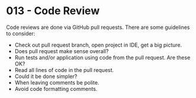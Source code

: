 # 013 - Code Review

Code reviews are done via GitHub pull requests. There are some guidelines to consider:

- Check out pull request branch, open project in IDE, get a big picture.
- Does pull request make sense overall?
- Run tests and/or application using code from the pull request. Are these OK? 
- Read all lines of code in the pull request.
- Could it be done simpler?
- When leaving comments be polite.
- Avoid code formatting comments.
